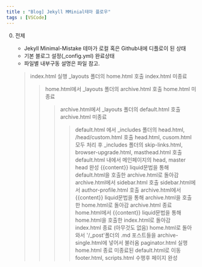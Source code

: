 ```yaml
---
title : "Blog] Jekyll MMinial테마 플로우"
tags : [VSCode]
---
```

0. 전제
    - Jekyll Minimal-Mistake 테마가 로컬 혹은 Github내에 디플로이 된 상태
    - 기본 블로그 설정(_config.yml) 완료상태
    - 파일별 내부구동 설명은 파일 참고.

    > index.html 실행
    > _layouts 폴더의 home.html 호출
    > index.html 미종료
    >> home.html에서 _layouts 폴더의 archive.html 호출
    >> home.html 미종료
    >>> archive.html에서 _layouts 폴더의 default.html 호출
    >>> archive.html 미종료
    >>>> default.html 에서 _includes 폴더의 head.html, /head/custom.html 호출
    >>>> head.html, cusom.html 모두 처리 후 _includes 폴더의 
         skip-links.html, browser-upgrade.html, masthead.html 호출
    >>>> default.html 내에서 메인페이지의 head, master head 완성
    >>>> {{content}} liquid문법을 통해 default.html을 호출한 archive.html로 돌아감
    >>> archive.html에서 sidebar.html 호출
    >>> sidebar.html에서 author-profile.html 호출
    >>> archive.html에서 {{content}} liquid문법을 통해 archive.html을 호출한 home.html로 돌아감
    >>> archive.html 종료 
    >> home.html에서  {{content}} liquid문법을 통해 home.html을 호출한 index.html로 돌아감
    > index.html 종료 (아무것도 없음)
    >> home.html로 돌아와서 '/_post'폴더의 .md 포스트들을 archive-single.html에 넣어서 불러옴
    >> paginator.html 실행
    >> home.html 종료
    >>>> 미종료된 default.html로 이동
    >>>> footer.html, scripts.html 수행후 페이지 완성

